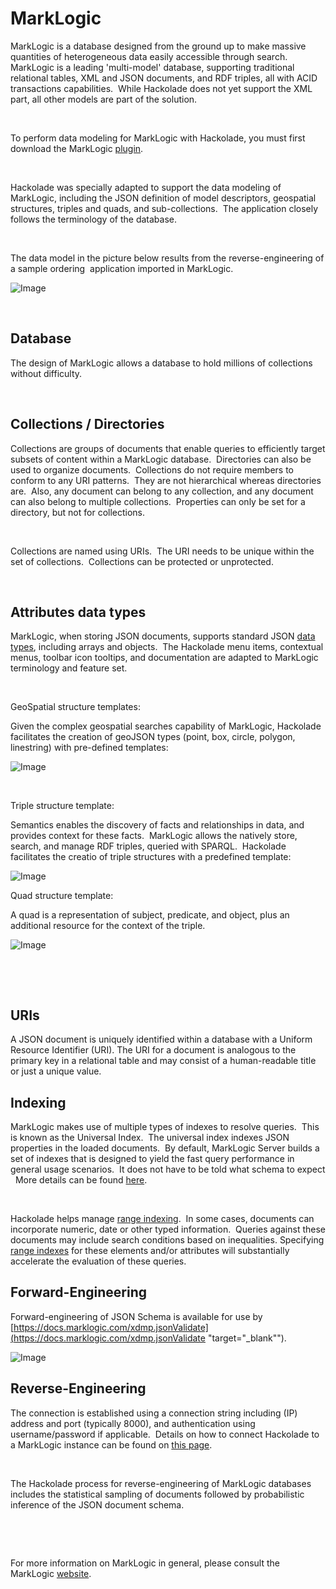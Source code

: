 # MarkLogic

MarkLogic is a database designed from the ground up to make massive quantities of heterogeneous data easily accessible through search.&nbsp; MarkLogic is a leading 'multi-model' database, supporting traditional relational tables, XML and JSON documents, and RDF triples, all with ACID transactions capabilities.&nbsp; While Hackolade does not yet support the XML part, all other models are part of the solution.

&nbsp;

To perform data modeling for MarkLogic with Hackolade, you must first download the MarkLogic [plugin](<DownloadadditionalDBtargetplugin.md>). &nbsp;

&nbsp;

Hackolade was specially adapted to support the data modeling of MarkLogic, including the JSON definition of model descriptors, geospatial structures, triples and quads, and sub-collections.&nbsp; The application closely follows the terminology of the database. &nbsp;

&nbsp;

The data model in the picture below results from the reverse-engineering of a sample ordering&nbsp; application imported in MarkLogic.

![Image](<lib/MarkLogic%20workspace.png>)

&nbsp;

## Database

The design of MarkLogic allows a database to hold millions of collections without difficulty.

&nbsp;

## Collections / Directories

Collections are groups of documents that enable queries to efficiently target subsets of content within a MarkLogic database.&nbsp; Directories can also be used to organize documents.&nbsp; Collections do not require members to conform to any URI patterns.&nbsp; They are not hierarchical whereas directories are.&nbsp; Also, any document can belong to any collection, and any document can also belong to multiple collections.&nbsp; Properties can only be set for a directory, but not for collections.

&nbsp;

Collections are named using URIs.&nbsp; The URI needs to be unique within the set of collections.&nbsp; Collections can be protected or unprotected.

&nbsp;

## Attributes data types

MarkLogic, when storing JSON documents, supports standard JSON [data types](<https://www.tutorialspoint.com/documentdb/documentdb\_data\_types.htm> "target=\"\_blank\""), including arrays and objects.&nbsp; The Hackolade menu items, contextual menus, toolbar icon tooltips, and documentation are adapted to MarkLogic terminology and feature set. &nbsp;

&nbsp;

GeoSpatial structure templates:

Given the complex geospatial searches capability of MarkLogic, Hackolade facilitates the creation of geoJSON types (point, box, circle, polygon, linestring) with pre-defined templates:

![Image](<lib/MarkLogic%20geospatial.png>)

&nbsp;

Triple structure template:

Semantics enables the discovery of facts and relationships in data, and provides context for these facts.&nbsp; MarkLogic allows the natively store, search, and manage RDF triples, queried with SPARQL.&nbsp; Hackolade facilitates the creatio of triple structures with a predefined template:

![Image](<lib/MarkLogic%20triple.png>)

Quad structure template:

A quad is a representation of subject, predicate, and object, plus an additional resource for the context of the triple.

![Image](<lib/MarkLogic%20quad.png>)

&nbsp;

&nbsp;

## URIs

A JSON document is uniquely identified within a database with a Uniform Resource Identifier (URI). The URI for a document is analogous to the primary key in a relational table and may consist of a human-readable title or just a unique value.

## Indexing

MarkLogic makes use of multiple types of indexes to resolve queries.&nbsp; This is known as the Universal Index.&nbsp; The universal index indexes JSON properties in the loaded documents.&nbsp; By default, MarkLogic Server builds a set of indexes that is designed to yield the fast query performance in general usage scenarios.&nbsp; It does not have to be told what schema to expect &nbsp; More details can be found [here](<https://docs.marklogic.com/guide/concepts/indexing> "target=\"\_blank\""). &nbsp;

&nbsp;

Hackolade helps manage [range indexing](<https://docs.marklogic.com/guide/concepts/indexing#id\_51573> "target=\"\_blank\"").&nbsp; In some cases, documents can incorporate numeric, date or other typed information.&nbsp; Queries against these documents may include search conditions based on inequalities. Specifying [range indexes](<https://docs.marklogic.com/guide/admin/range\_index> "target=\"\_blank\"") for these elements and/or attributes will substantially accelerate the evaluation of these queries.

## Forward-Engineering

Forward-engineering of JSON Schema is available for use by [https://docs.marklogic.com/xdmp.jsonValidate](<https://docs.marklogic.com/xdmp.jsonValidate> "target=\"\_blank\"").

![Image](<lib/MarkLogic%20Forward-Engineering.png>)

## Reverse-Engineering

The connection is established using a connection string including (IP) address and port (typically 8000), and authentication using username/password if applicable.&nbsp; Details on how to connect Hackolade to a MarkLogic instance can be found on [this page](<ConnecttoaMarkLogicinstance.md>).

&nbsp;

The Hackolade process for reverse-engineering of MarkLogic databases includes the statistical sampling of documents followed by probabilistic inference of the JSON document schema.

&nbsp;

&nbsp;

For more information on MarkLogic in general, please consult the MarkLogic [website](<https://www.marklogic.com/> "target=\"\_blank\"").

